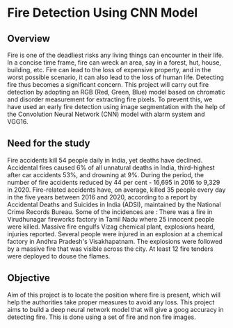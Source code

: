 # Fire Detection Using CNN Model

## Overview

Fire is one of the deadliest risks any living things can encounter in their life. In a concise time frame, fire can wreck an area, say in a forest, hut, house, building,
etc. Fire can lead to the loss of expensive property, and in the worst possible scenario, it can also lead to the loss of human life. Detecting fire thus becomes a 
significant concern. 
This project will carry out fire detection by adopting an RGB (Red, Green, Blue) model based on chromatic and disorder measurement for extracting fire pixels. To prevent 
this, we have used an early fire detection using image segmentation with the help of the Convolution Neural Network (CNN) model with alarm system and VGG16.

## Need for the study

Fire accidents kill 54 people daily in India, yet deaths have declined. Accidental fires caused 6% of all unnatural deaths in India, third-highest after car accidents 
53%, and drowning at 9%. During the period, the number of fire accidents reduced by 44 per cent - 16,695 in 2016 to 9,329 in 2020. Fire-related accidents have, on 
average, killed 35 people every day in the five years between 2016 and 2020, according to a report by Accidental Deaths and Suicides in India (ADSI), maintained by the
National Crime Records Bureau. Some of the incidences are : There was a fire in Virudhunagar fireworks factory in Tamil Nadu where 25 innocent people were killed. 
Massive fire engulfs Vizag chemical plant, explosions heard, injuries reported. Several people were injured in an explosion at a chemical factory in Andhra Pradesh's 
Visakhapatnam. The explosions were followed by a massive fire that was visible across the city. At least 12 fire tenders were deployed to douse the flames.

## Objective

Aim of this project is to locate the position where fire is present, which will help the authorities take proper measures to avoid any loss. This project aims to build
a deep neural network model that will give a goog accuracy in detecting fire. This is done using a set of fire and non fire images.
